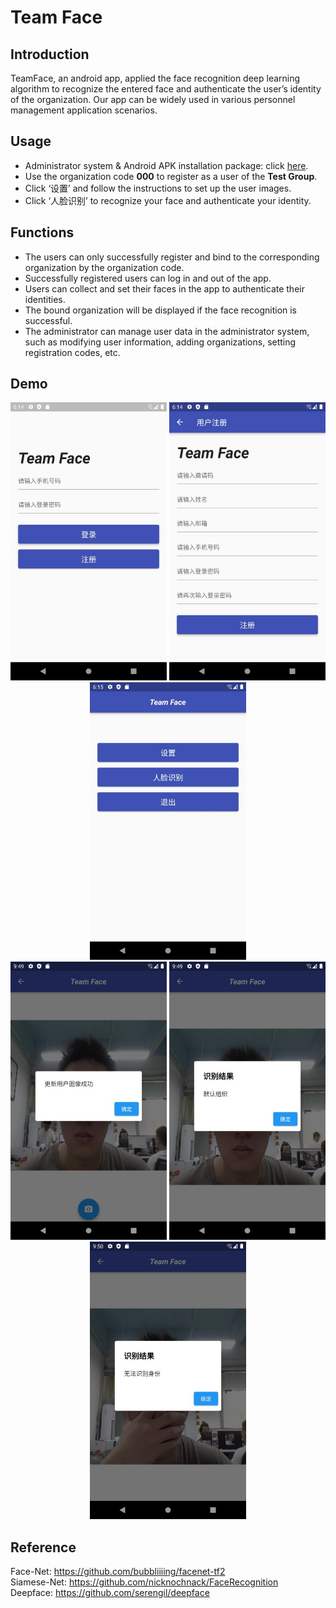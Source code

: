 # Team Face

## Introduction
TeamFace, an android app, applied the face recognition deep learning algorithm to recognize the entered face and authenticate the user’s identity of the organization. Our app can be widely used in various personnel management application scenarios.

## Usage
* Administrator system & Android APK installation package: click [here](http://39.103.167.15:2022).
* Use the organization code **000** to register as a user of the **Test Group**.
* Click ‘设置’ and follow the instructions to set up the user images.
* Click ‘人脸识别’ to recognize your face and authenticate your identity.

## Functions
* The users can only successfully register and bind to the corresponding organization by the organization code.
* Successfully registered users can log in and out of the app.
* Users can collect and set their faces in the app to authenticate their identities.
* The bound organization will be displayed if the face recognition is successful.
* The administrator can manage user data in the administrator system, such as modifying user information, adding organizations, setting registration codes, etc.

## Demo
<p align="center">
<img src="demo/login.jpg" alt="login" width="250"/> <img src="demo/signup.jpg" alt="signup" width="250"/> <img src="demo/home.jpg" alt="home" width="250"/><br>
<img src="demo/setting_success.jpg" alt="setting_success" width="250"/> <img src="demo/rec_success.jpg" alt="rec_success" width="250"/> <img src="demo/rec_failed.jpg" alt="rec_failed" width="250"/>
</p>

## Reference
Face-Net: https://github.com/bubbliiiing/facenet-tf2 <br>
Siamese-Net: https://github.com/nicknochnack/FaceRecognition <br>
Deepface: https://github.com/serengil/deepface 
